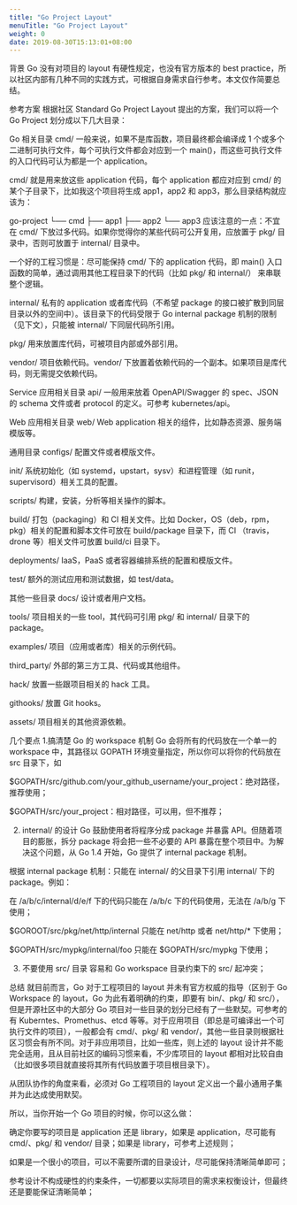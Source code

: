 ```yaml
---
title: "Go Project Layout"
menuTitle: "Go Project Layout"
weight: 0
date: 2019-08-30T15:13:01+08:00
---
```

背景
Go 没有对项目的 layout 有硬性规定，也没有官方版本的 best practice，所以社区内部有几种不同的实践方式，可根据自身需求自行参考。本文仅作简要总结。

参考方案
根据社区 Standard Go Project Layout 提出的方案，我们可以将一个 Go Project 划分成以下几大目录：

Go 相关目录
cmd/
一般来说，如果不是库函数，项目最终都会编译成 1 个或多个二进制可执行文件，每个可执行文件都会对应到一个 main()，而这些可执行文件的入口代码可认为都是一个 application。

cmd/ 就是用来放这些 application 代码，每个 application 都应对应到 cmd/ 的某个子目录下，比如我这个项目将生成 app1，app2 和 app3，那么目录结构就应该为：

go-project
└── cmd
    ├── app1
    ├── app2
    └── app3
应该注意的一点：不宜在 cmd/ 下放过多代码。如果你觉得你的某些代码可公开复用，应放置于 pkg/ 目录中，否则可放置于 internal/ 目录中。

一个好的工程习惯是：尽可能保持 cmd/ 下的 application 代码，即 main() 入口函数的简单，通过调用其他工程目录下的代码（比如 pkg/ 和 internal/） 来串联整个逻辑。

internal/
私有的 application 或者库代码（不希望 package 的接口被扩散到同层目录以外的空间中）。该目录下的代码受限于 Go internal package 机制的限制（见下文），只能被 internal/ 下同层代码所引用。

pkg/
用来放置库代码，可被项目内部或外部引用。

vendor/
项目依赖代码。vendor/ 下放置着依赖代码的一个副本。如果项目是库代码，则无需提交依赖代码。

Service 应用相关目录
api/
一般用来放着 OpenAPI/Swagger 的 spec、JSON 的 schema 文件或者 protocol 的定义。可参考 kubernetes/api。

Web 应用相关目录
web/
Web application 相关的组件，比如静态资源、服务端模版等。

通用目录
configs/
配置文件或者模版文件。

init/
系统初始化（如 systemd，upstart，sysv）和进程管理（如 runit，supervisord）相关工具的配置。

scripts/
构建，安装，分析等相关操作的脚本。

build/
打包（packaging）和 CI 相关文件。比如 Docker，OS（deb，rpm，pkg）相关的配置和脚本文件可放在 build/package 目录下，而 CI （travis，drone 等）相关文件可放置 build/ci 目录下。

deployments/
IaaS，PaaS 或者容器编排系统的配置和模版文件。

test/
额外的测试应用和测试数据，如 test/data。

其他一些目录
docs/
设计或者用户文档。

tools/
项目相关的一些 tool，其代码可引用 pkg/ 和 internal/ 目录下的 package。

examples/
项目（应用或者库）相关的示例代码。

third_party/
外部的第三方工具、代码或其他组件。

hack/
放置一些跟项目相关的 hack 工具。

githooks/
放置 Git hooks。

assets/
项目相关的其他资源依赖。

几个要点
1.搞清楚 Go 的 workspace 机制
Go 会将所有的代码放在一个单一的 workspace 中，其路径以 GOPATH 环境变量指定，所以你可以将你的代码放在 src 目录下，如

$GOPATH/src/github.com/your_github_username/your_project：绝对路径，推荐使用；

$GOPATH/src/your_project：相对路径，可以用，但不推荐；

2. internal/ 的设计
Go 鼓励使用者将程序分成 package 并暴露 API。但随着项目的膨胀，拆分 package 将会把一些不必要的 API 暴露在整个项目中。为解决这个问题，从 Go 1.4 开始，Go 提供了 internal package 机制。

根据 internal package 机制：只能在 internal/ 的父目录下引用 internal/ 下的 package。例如：

在 /a/b/c/internal/d/e/f 下的代码只能在 /a/b/c 下的代码使用，无法在 /a/b/g 下使用；

$GOROOT/src/pkg/net/http/internal 只能在 net/http 或者 net/http/* 下使用；

$GOPATH/src/mypkg/internal/foo 只能在 $GOPATH/src/mypkg 下使用；

3. 不要使用 src/ 目录
容易和 Go workspace 目录约束下的 src/ 起冲突；

总结
就目前而言，Go 对于工程项目的 layout 并未有官方权威的指导（区别于 Go Workspace 的 layout，Go 为此有着明确的约束，即要有 bin/、pkg/ 和 src/），但是开源社区中的大部分 Go 项目对一些目录的划分已经有了一些默契。可参考的有 Kuberntes、Promethus、etcd 等等。对于应用项目（即总是可编译出一个可执行文件的项目），一般都会有 cmd/、pkg/ 和 vendor/，其他一些目录则根据社区习惯会有所不同。对于非应用项目，比如一些库，则上述的 layout 设计并不能完全适用，且从目前社区的编码习惯来看，不少库项目的 layout 都相对比较自由（比如很多项目就直接将其所有代码放置于项目根目录下）。

从团队协作的角度来看，必须对 Go 工程项目的 layout 定义出一个最小通用子集并为此达成使用默契。

所以，当你开始一个 Go 项目的时候，你可以这么做：

确定你要写的项目是 application 还是 library，如果是 application，尽可能有 cmd/、pkg/ 和 vendor/ 目录；如果是 library，可参考上述规则；

如果是一个很小的项目，可以不需要所谓的目录设计，尽可能保持清晰简单即可；

参考设计不构成硬性的约束条件，一切都要以实际项目的需求来权衡设计，但最终还是要能保证清晰简单；
